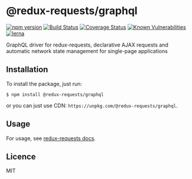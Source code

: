 # @redux-requests/graphql

[![npm version](https://badge.fury.io/js/%40redux-requests%2Fgraphql.svg)](https://badge.fury.io/js/%40redux-requests%2Fgraphql)
[![Build Status](https://travis-ci.org/klis87/redux-requests.svg?branch=master)](https://travis-ci.org/klis87/redux-requests)
[![Coverage Status](https://coveralls.io/repos/github/klis87/redux-requests/badge.svg?branch=master)](https://coveralls.io/github/klis87/redux-requests?branch=master)
[![Known Vulnerabilities](https://snyk.io/test/github/klis87/redux-requests/badge.svg)](https://snyk.io/test/github/klis87/redux-requests)
[![lerna](https://img.shields.io/badge/maintained%20with-lerna-cc00ff.svg)](https://lernajs.io/)

GraphQL driver for redux-requests, declarative AJAX requests and automatic network state management for single-page applications

## Installation

To install the package, just run:

```
$ npm install @redux-requests/graphql
```

or you can just use CDN: `https://unpkg.com/@redux-requests/graphql`.

## Usage

For usage, see [redux-requests docs](https://redux-requests.klisiczynski.com).

## Licence

MIT

